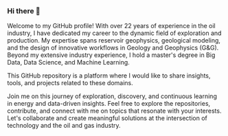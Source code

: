 ### Hi there 👋

Welcome to my GitHub profile! 
With over 22 years of experience in the oil industry, I have dedicated my career to the dynamic field of exploration and production. 
My expertise spans reservoir geophysics, geological modeling, and the design of innovative workflows in Geology and Geophysics (G&G). 
Beyond my extensive industry experience, I hold a master's degree in Big Data, Data Science, and Machine Learning. 

This GitHub repository is a platform where I would like to share insights, tools, and projects related to these domains. 

Join me on this journey of exploration, discovery, and continuous learning in energy and data-driven insights. Feel free to explore the repositories, contribute, and connect with me on topics that resonate with your interests. Let's collaborate and create meaningful solutions at the intersection of technology and the oil and gas industry.

<!--
**fpallottini/fpallottini** is a ✨ _special_ ✨ repository because its `README.md` (this file) appears on your GitHub profile.

Here are some ideas to get you started:

- 🔭 I’m currently working on ...
- 🌱 I’m currently learning ...
- 👯 I’m looking to collaborate on ...
- 🤔 I’m looking for help with ...
- 💬 Ask me about ...
- 📫 How to reach me: ...
- 😄 Pronouns: ...
- ⚡ Fun fact: ...
-->
